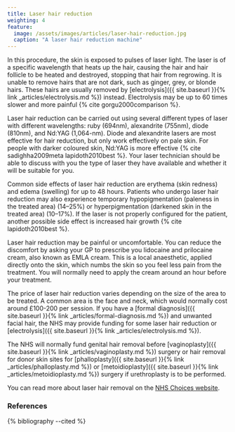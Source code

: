 ```yaml
---
title: Laser hair reduction
weighting: 4
feature:
  image: /assets/images/articles/laser-hair-reduction.jpg
  caption: "A laser hair reduction machine"
---
```


In this procedure, the skin is exposed to pulses of laser light. The laser is of a specific wavelength that heats up the hair, causing the hair and hair follicle to be heated and destroyed, stopping that hair from regrowing. It is unable to remove hairs that are not dark, such as ginger, grey, or blonde hairs. These hairs are usually removed by [electrolysis]({{ site.baseurl }}{% link _articles/electrolysis.md %}) instead. Electrolysis may be up to 60 times slower and more painful {% cite gorgu2000comparison %}.

Laser hair reduction can be carried out using several different types of laser with different wavelengths: ruby (694nm), alexandrite (755nm), diode (810nm), and Nd:YAG (1,064-nm). Diode and alexandrite lasers are most effective for hair reduction, but only work effectively on pale skin. For people with darker coloured skin, Nd:YAG is more effective {% cite sadighha2009meta lapidoth2010best %}. Your laser technician should be able to discuss with you the type of laser they have available and whether it will be suitable for you.

Common side effects of laser hair reduction are erythema (skin redness) and edema (swelling) for up to 48 hours. Patients who undergo laser hair reduction may also experience temporary hypopigmentation (paleness in the treated area) (14–25%) or hyperpigmentation (darkened skin in the treated area) (10–17%). If the laser is not properly configured for the patient, another possible side effect is increased hair growth {% cite lapidoth2010best %}.

Laser hair reduction may be painful or uncomfortable. You can reduce the discomfort by asking your GP to prescribe you lidocaine and prilocaine cream, also known as EMLA cream. This is a local anaesthetic, applied directly onto the skin, which numbs the skin so you feel less pain from the treatment. You will normally need to apply the cream around an hour before your treatment.

The price of laser hair reduction varies depending on the size of the area to be treated. A common area is the face and neck, which would normally cost around £100-200 per session. If you have a [formal diagnosis]({{ site.baseurl }}{% link _articles/formal-diagnosis.md %}) and unwanted facial hair, the NHS may provide funding for some laser hair reduction or [electrolysis]({{ site.baseurl }}{% link _articles/electrolysis.md %}).

The NHS will normally fund genital hair removal before [vaginoplasty]({{ site.baseurl }}{% link _articles/vaginoplasty.md %}) surgery or hair removal for donor skin sites for [phalloplasty]({{ site.baseurl }}{% link _articles/phalloplasty.md %}) or [metoidioplasty]({{ site.baseurl }}{% link _articles/metoidioplasty.md %}) surgery if urethroplasty is to be performed.

You can read more about laser hair removal on the [NHS Choices website](http://www.nhs.uk/Conditions/cosmetic-treatments-guide/Pages/laser-hair-removal.aspx).

### References

{% bibliography --cited %}